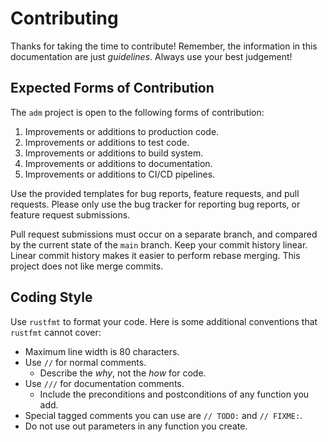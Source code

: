 <!--
SPDX-FileCopyrightText: 2024 Jason Pena <jasonpena@awkless.com>
SPDX-License-Identifier: MIT
-->

# Contributing

Thanks for taking the time to contribute! Remember, the information in this
documentation are just _guidelines_. Always use your best judgement!

## Expected Forms of Contribution

The `adm` project is open to the following forms of contribution:

1. Improvements or additions to production code.
1. Improvements or additions to test code.
1. Improvements or additions to build system.
1. Improvements or additions to documentation.
1. Improvements or additions to CI/CD pipelines.

Use the provided templates for bug reports, feature requests, and pull requests.
Please only use the bug tracker for reporting bug reports, or feature request
submissions.

Pull request submissions must occur on a separate branch, and compared by the
current state of the `main` branch. Keep your commit history linear. Linear
commit history makes it easier to perform rebase merging. This project does not
like merge commits.

## Coding Style

Use `rustfmt` to format your code. Here is some additional conventions that
`rustfmt` cannot cover:

- Maximum line width is 80 characters.
- Use `//` for normal comments.
    - Describe the _why_, not the _how_ for code.
- Use `///` for documentation comments.
    - Include the preconditions and postconditions of any function you add.
- Special tagged comments you can use are `// TODO:` and `// FIXME:`.
- Do not use out parameters in any function you create.
